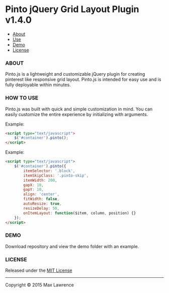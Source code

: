 # Pinto jQuery Grid Layout Plugin v1.4.0

* [About](#about)
* [Use](#how-to-use)
* [Demo](#demo)
* [License](#license)

### ABOUT

Pinto.js is a lightweight and customizable jQuery plugin for creating pinterest like responsive grid layout.
Pinto.js is intended for easy use and is fully deployable within minutes.

### HOW TO USE

Pinto.js was built with quick and simple customization in mind. You can easily customize the entire experience by initializing with arguments. 

Example:
```html
<script type="text/javascript">
    $('#container').pinto();
</script>
```

Example:
```html
<script type="text/javascript">
    $('#container').pinto({
        itemSelector: '.block',
        itemSkipClass: '.pinto-skip',
        itemWidth: 200,
        gapX: 10,
        gapY: 10,
        align: 'center',
        fitWidth: false,
        autoResize: true,
        resizeDelay: 50,
        onItemLayout: function($item, column, position) {}
    });
</script>
```

### DEMO

Download repository and view the demo folder with an example.


### LICENSE

Released under the [MIT License](http://www.opensource.org/licenses/mit-license.php)

* * *

Copyright :copyright: 2015 Max Lawrence